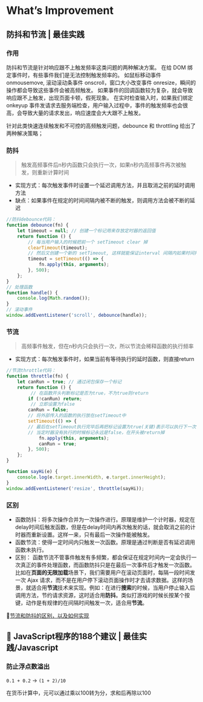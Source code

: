 # What’s Improvement

## 防抖和节流 | 最佳实践

### 作用

防抖和节流是针对响应跟不上触发频率这类问题的两种解决方案。 在给 DOM 绑定事件时，有些事件我们是无法控制触发频率的。 如鼠标移动事件 onmousemove, 滚动滚动条事件 onscroll，窗口大小改变事件 onresize，瞬间的操作都会导致这些事件会被高频触发。 如果事件的回调函数较为复杂，就会导致响应跟不上触发，出现页面卡顿，假死现象。 在实时检查输入时，如果我们绑定 onkeyup 事件发请求去服务端检查，用户输入过程中，事件的触发频率也会很高，会导致大量的请求发出，响应速度会大大跟不上触发。

针对此类快速连续触发和不可控的高频触发问题，debounce 和 throttling 给出了两种解决策略；

### 防抖

>触发高频事件后n秒内函数只会执行一次，如果n秒内高频事件再次被触发，则重新计算时间

- 实现方式：每次触发事件时设置一个延迟调用方法，并且取消之前的延时调用方法
- 缺点：如果事件在规定的时间间隔内被不断的触发，则调用方法会被不断的延迟

```js
//防抖debounce代码：
function debounce(fn) {
    let timeout = null; // 创建一个标记用来存放定时器的返回值
    return function () {
        // 每当用户输入的时候把前一个 setTimeout clear 掉
        clearTimeout(timeout); 
        // 然后又创建一个新的 setTimeout, 这样就能保证interval 间隔内如果时间持续触发，就不会执行 fn 函数
        timeout = setTimeout(() => {
            fn.apply(this, arguments);
        }, 500);
    };
}
// 处理函数
function handle() {
    console.log(Math.random());
}
// 滚动事件
window.addEventListener('scroll', debounce(handle));
```

### 节流

>高频事件触发，但在n秒内只会执行一次，所以节流会稀释函数的执行频率

- 实现方式：每次触发事件时，如果当前有等待执行的延时函数，则直接return

```js
//节流throttle代码：
function throttle(fn) {
    let canRun = true; // 通过闭包保存一个标记
    return function () {
         // 在函数开头判断标记是否为true，不为true则return
        if (!canRun) return;
         // 立即设置为false
        canRun = false;
        // 将外部传入的函数的执行放在setTimeout中
        setTimeout(() => { 
        // 最后在setTimeout执行完毕后再把标记设置为true(关键)表示可以执行下一次循环了。
        // 当定时器没有执行的时候标记永远是false，在开头被return掉
            fn.apply(this, arguments);
            canRun = true;
        }, 500);
    };
}

function sayHi(e) {
    console.log(e.target.innerWidth, e.target.innerHeight);
}
window.addEventListener('resize', throttle(sayHi));
```

### 区别

- 函数防抖：将多次操作合并为一次操作进行。原理是维护一个计时器，规定在delay时间后触发函数，但是在delay时间内再次触发的话，就会取消之前的计时器而重新设置。这样一来，只有最后一次操作能被触发。
- 函数节流：使得一定时间内只触发一次函数。原理是通过判断是否有延迟调用函数未执行。
- 区别： 函数节流不管事件触发有多频繁，都会保证在规定时间内一定会执行一次真正的事件处理函数，而函数防抖只是在最后一次事件后才触发一次函数。 比如在**页面的无限加载**场景下，我们需要用户在滚动页面时，每隔一段时间发一次 Ajax 请求，而不是在用户停下滚动页面操作时才去请求数据。这样的场景，就适合用**节流**技术来实现。例如：在进行**搜索**的时候，当用户停止输入后调用方法，节约请求资源，这时适合用**防抖**。类似打游戏的时候长按某个按键，动作是有规律的在间隔时间触发一次，适合用**节流**。

💬[节流和防抖的区别，以及如何实现](https://www.jianshu.com/p/b5fcb9a04b17)

## 📖 JavaScript程序的188个建议 | 最佳实践/Javascript

### 防止浮点数溢出

```0.1 + 0.2``` -> ```(1 + 2)/10```

在货币计算中，元可以通过乘以100转为分，求和后再除以100

